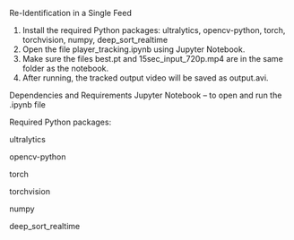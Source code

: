 Re-Identification in a Single Feed

1. Install the required Python packages:
ultralytics, opencv-python, torch, torchvision, numpy, deep_sort_realtime
2. Open the file player_tracking.ipynb using Jupyter Notebook.
3. Make sure the files best.pt and 15sec_input_720p.mp4 are in the same folder as the notebook.
4. After running, the tracked output video will be saved as output.avi.
   
Dependencies and Requirements
Jupyter Notebook – to open and run the .ipynb file

Required Python packages:

ultralytics

opencv-python

torch

torchvision

numpy

deep_sort_realtime
